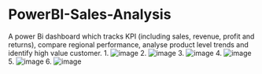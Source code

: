 # PowerBI-Sales-Analysis
A power Bi dashboard which tracks KPI (including sales, revenue, profit and returns), compare regional performance, analyse product level trends  and identify  high value customer.
1.
![image](https://user-images.githubusercontent.com/57195237/117808377-b6467580-b254-11eb-9b3f-d135846f4b30.png)
2.
![image](https://user-images.githubusercontent.com/57195237/117808577-f73e8a00-b254-11eb-8526-438d1b40159f.png)
3.
![image](https://user-images.githubusercontent.com/57195237/117808608-00c7f200-b255-11eb-85a8-65ab212b1b63.png)
4.
![image](https://user-images.githubusercontent.com/57195237/117808638-09202d00-b255-11eb-886a-92c6440e6745.png)
5.
![image](https://user-images.githubusercontent.com/57195237/117808668-10dfd180-b255-11eb-91d2-52358a0790b6.png)
6.
![image](https://user-images.githubusercontent.com/57195237/117808697-1a693980-b255-11eb-8b00-6ed73031c43e.png)

